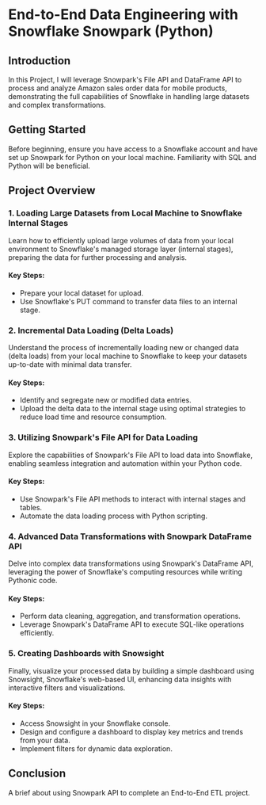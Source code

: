 # End-to-End Data Engineering with Snowflake Snowpark (Python)

## Introduction
In this Project, I will leverage Snowpark's File API and DataFrame API to process and analyze Amazon sales order data for mobile products, demonstrating the full capabilities of Snowflake in handling large datasets and complex transformations.

## Getting Started
Before beginning, ensure you have access to a Snowflake account and have set up Snowpark for Python on your local machine. Familiarity with SQL and Python will be beneficial.

## Project Overview

### 1. Loading Large Datasets from Local Machine to Snowflake Internal Stages
Learn how to efficiently upload large volumes of data from your local environment to Snowflake's managed storage layer (internal stages), preparing the data for further processing and analysis.

#### Key Steps:
- Prepare your local dataset for upload.
- Use Snowflake's PUT command to transfer data files to an internal stage.

### 2. Incremental Data Loading (Delta Loads)
Understand the process of incrementally loading new or changed data (delta loads) from your local machine to Snowflake to keep your datasets up-to-date with minimal data transfer.

#### Key Steps:
- Identify and segregate new or modified data entries.
- Upload the delta data to the internal stage using optimal strategies to reduce load time and resource consumption.

### 3. Utilizing Snowpark's File API for Data Loading
Explore the capabilities of Snowpark's File API to load data into Snowflake, enabling seamless integration and automation within your Python code.

#### Key Steps:
- Use Snowpark's File API methods to interact with internal stages and tables.
- Automate the data loading process with Python scripting.

### 4. Advanced Data Transformations with Snowpark DataFrame API
Delve into complex data transformations using Snowpark's DataFrame API, leveraging the power of Snowflake's computing resources while writing Pythonic code.

#### Key Steps:
- Perform data cleaning, aggregation, and transformation operations.
- Leverage Snowpark's DataFrame API to execute SQL-like operations efficiently.

### 5. Creating Dashboards with Snowsight
Finally, visualize your processed data by building a simple dashboard using Snowsight, Snowflake's web-based UI, enhancing data insights with interactive filters and visualizations.

#### Key Steps:
- Access Snowsight in your Snowflake console.
- Design and configure a dashboard to display key metrics and trends from your data.
- Implement filters for dynamic data exploration.

## Conclusion
A brief about using Snowpark API to complete an End-to-End ETL project.
